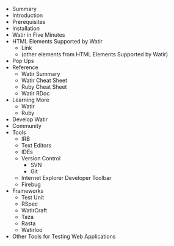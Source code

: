 - Summary
- Introduction
- Prerequisites
- Installation
- Watir in Five Minutes
- HTML Elements Supported by Watir
  - Link
  - (other elements from HTML Elements Supported by Watir)
- Pop Ups
- Reference
  - Watir Summary
  - Watir Cheat Sheet
  - Ruby Cheat Sheet
  - Watir RDoc
- Learning More
  - Watir
  - Ruby
- Develop Watir
- Community
- Tools
  - IRB
  - Text Editors
  - IDEs
  - Version Control
     - SVN
     - Git
  - Internet Explorer Developer Toolbar
  - Firebug
- Frameworks
  - Test Unit
  - RSpec
  - WatirCraft
  - Taza
  - Rasta
  - Watirloo
- Other Tools for Testing Web Applications
